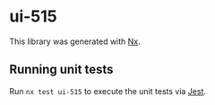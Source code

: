 # ui-515

This library was generated with [Nx](https://nx.dev).

## Running unit tests

Run `nx test ui-515` to execute the unit tests via [Jest](https://jestjs.io).
